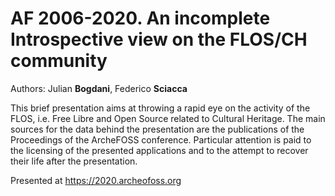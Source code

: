 # AF 2006-2020. An incomplete Introspective view on the FLOS/CH community

Authors: Julian **Bogdani**, Federico **Sciacca**

This brief presentation aims at throwing a rapid eye on the activity of the FLOS, i.e. Free Libre and Open Source related to Cultural Heritage. The main sources for the data behind the presentation are the publications of the Proceedings of the ArcheFOSS conference. Particular attention is paid to the licensing of the presented applications and to the attempt to recover their life after the presentation.

Presented at https://2020.archeofoss.org
